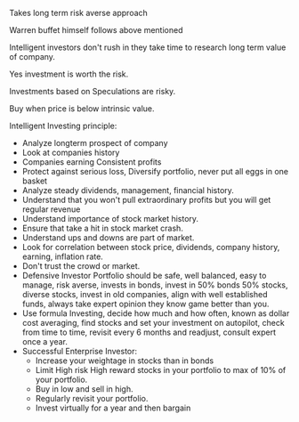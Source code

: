 Takes long term risk averse approach 

Warren buffet himself follows above mentioned

Intelligent investors don't rush in they take time to research long term value of company.

Yes investment is worth the risk.

Investments based on Speculations are risky. 

Buy when price is below intrinsic value.

Intelligent Investing principle:
- Analyze longterm prospect of company
- Look at companies history
- Companies earning Consistent profits
- Protect against serious loss, Diversify portfolio, never put all eggs in one basket 
- Analyze steady dividends, management, financial history.
- Understand that you won't pull extraordinary profits but you will get regular revenue
- Understand importance of stock market history.
- Ensure that take a hit in stock market crash.
- Understand ups and downs are part of market.
- Look for correlation between stock price, dividends, company history, earning, inflation rate.
- Don't trust the crowd or market.
- Defensive Investor Portfolio should be safe, well balanced, easy to manage, risk averse,  invests in bonds, invest in 50% bonds 50% stocks, diverse stocks, invest in old companies, align with well established  funds, always take expert opinion they know game better than you.
- Use formula Investing, decide how much and how often, known as dollar cost averaging, find stocks and set your investment on autopilot, check from time to time, revisit every 6 months and readjust, consult expert once a year.
- Successful Enterprise Investor:
	- Increase your weightage in stocks than in bonds
	- Limit High risk High reward stocks in your portfolio to max of 10% of your portfolio.
	- Buy in low and sell in high.
	- Regularly revisit your portfolio.
	- Invest virtually for a year and then bargain